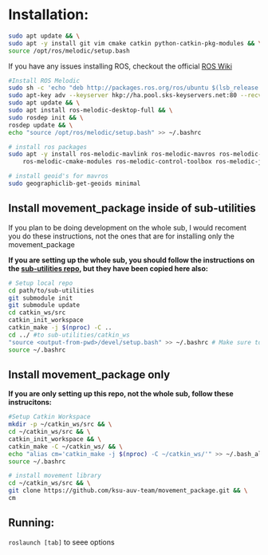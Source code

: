 # Installation:

```bash
sudo apt update && \
sudo apt -y install git vim cmake catkin python-catkin-pkg-modules && \
source /opt/ros/melodic/setup.bash
```

If you have any issues installing ROS, checkout the official [ROS Wiki](http://wiki.ros.org/melodic/Installation/Ubuntu)
```bash
#Install ROS Melodic
sudo sh -c 'echo "deb http://packages.ros.org/ros/ubuntu $(lsb_release -sc) main" > /etc/apt/sources.list.d/ros-latest.list' && \
sudo apt-key adv --keyserver hkp://ha.pool.sks-keyservers.net:80 --recv-key 421C365BD9FF1F717815A3895523BAEEB01FA116 && \
sudo apt update && \
sudo apt install ros-melodic-desktop-full && \
sudo rosdep init && \
rosdep update && \
echo "source /opt/ros/melodic/setup.bash" >> ~/.bashrc
```

```bash
# install ros packages
sudo apt -y install ros-melodic-mavlink ros-melodic-mavros ros-melodic-mavros-msgs \
    ros-melodic-cmake-modules ros-melodic-control-toolbox ros-melodic-joy
```

```bash
# install geoid's for mavros
sudo geographiclib-get-geoids minimal
```

## Install movement\_package inside of sub-utilities

If you plan to be doing development on the whole sub, I would recoment you do these instructions, not the ones that are for installing only the movement\_package

**If you are setting up the whole sub, you should follow the instructions on the [sub-utilities repo](https://github.com/ksu-auv-team/sub-utilities.git), but they have been copied here also:**
```bash
# Setup local repo
cd path/to/sub-utilities
git submodule init
git submodule update
cd catkin_ws/src
catkin_init_workspace
catkin_make -j $(nproc) -C ..
cd ../ #to sub-utilities/catkin_ws
"source <output-from-pwd>/devel/setup.bash" >> ~/.bashrc # Make sure to replace <output-from-pwd> with the actual output
source ~/.bashrc
```

## Install movement\_package only
**If you are only setting up this repo, not the whole sub, follow these instrucitons:**
```bash
#Setup Catkin Workspace
mkdir -p ~/catkin_ws/src && \
cd ~/catkin_ws/src && \
catkin_init_workspace && \
catkin_make -C ~/catkin_ws/ && \
echo "alias cm='catkin_make -j $(nproc) -C ~/catkin_ws/'" >> ~/.bash_aliases && \
source ~/.bashrc
```

```bash
# install movement library
cd ~/catkin_ws/src && \
git clone https://github.com/ksu-auv-team/movement_package.git && \
cm
```

## Running:
```roslaunch [tab]``` to seee options
